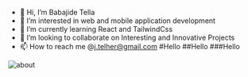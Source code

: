 - 👋 Hi, I’m Babajide Tella
- 👀 I’m interested in web and mobile application development
- 🌱 I’m currently learning React and TailwindCss
- 💞️ I’m looking to collaborate on Interesting and Innovative Projects
- 📫 How to reach me @j.telher@gmail.com
#Hello
##Hello
###Hello

![about](https://github.com/aappy01/aappy01/assets/127453154/6837c333-a32d-4470-97f5-3f578e6f691c)

